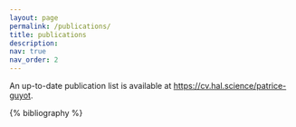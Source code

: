 ```yaml
---
layout: page
permalink: /publications/
title: publications
description: 
nav: true
nav_order: 2
---
```


<!-- _pages/publications.md -->
<div class="publications">

An up-to-date publication list is available at <a href="https://cv.hal.science/patrice-guyot" target=blank>https://cv.hal.science/patrice-guyot</a>.

{% bibliography %}

</div>
